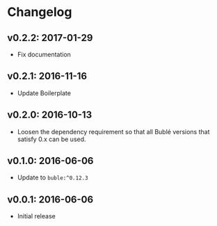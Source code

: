 # Changelog

## v0.2.2: 2017-01-29

- Fix documentation

## v0.2.1: 2016-11-16

- Update Boilerplate

## v0.2.0: 2016-10-13

- Loosen the dependency requirement so that all Bublé versions that satisfy 0.x
  can be used.

## v0.1.0: 2016-06-06

- Update to `buble:^0.12.3`

## v0.0.1: 2016-06-06

- Initial release
